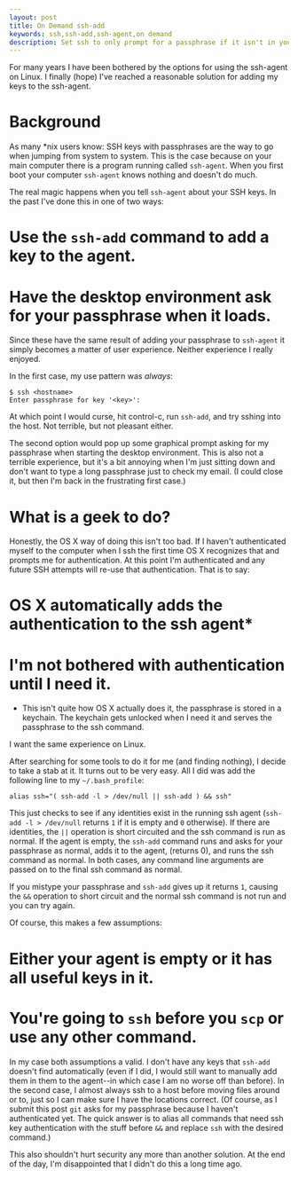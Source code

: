 ```yaml
---
layout: post
title: On Demand ssh-add
keywords: ssh,ssh-add,ssh-agent,on demand
description: Set ssh to only prompt for a passphrase if it isn't in your ssh-agent already, but not before you need it.
---
```

For many years I have been bothered by the options for using the ssh-agent
on Linux.  I finally (hope) I've reached a reasonable solution for adding
my keys to the ssh-agent.

# Background #

As many \*nix users know: SSH keys with passphrases are the way to go when
jumping from system to system.  This is the case because on your main
computer there is a program running called `ssh-agent`.  When you first
boot your computer `ssh-agent` knows nothing and doesn't do much.

The real magic happens when you tell `ssh-agent` about your SSH keys.  In
the past I've done this in one of two ways:

# Use the `ssh-add` command to add a key to the agent.
# Have the desktop environment ask for your passphrase when it loads.

Since these have the same result of adding your passphrase to `ssh-agent`
it simply becomes a matter of user experience.  Neither experience I really
enjoyed.

In the first case, my use pattern was *always*:

    $ ssh <hostname>
    Enter passphrase for key '<key>':

At which point I would curse, hit control-c, run `ssh-add`, and try sshing
into the host.  Not terrible, but not pleasant either.

The second option would pop up some graphical prompt asking for my
passphrase when starting the desktop environment.  This is also not a
terrible experience, but it's a bit annoying when I'm just sitting down and
don't want to type a long passphrase just to check my email. (I could close
it, but then I'm back in the frustrating first case.)

# What is a geek to do? #

Honestly, the OS X way of doing this isn't too bad.  If I haven't
authenticated myself to the computer when I ssh the first time OS X
recognizes that and prompts me for authentication.  At this point I'm
authenticated and any future SSH attempts will re-use that authentication.
That is to say:

# OS X automatically adds the authentication to the ssh agent*
# I'm not bothered with authentication until I need it.

* This isn't quite how OS X actually does it, the passphrase is stored in a
  keychain.  The keychain gets unlocked when I need it and serves the
  passphrase to the ssh command.

I want the same experience on Linux.

After searching for some tools to do it for me (and finding nothing), I
decide to take a stab at it.  It turns out to be very easy.  All I did was
add the following line to my `~/.bash_profile`:

    alias ssh="( ssh-add -l > /dev/null || ssh-add ) && ssh"

This just checks to see if any identities exist in the running ssh agent
(`ssh-add -l > /dev/null` returns `1` if it is empty and `0` otherwise).
If there are identities, the `||` operation is short circuited and the ssh
command is run as normal.  If the agent is empty, the `ssh-add` command
runs and asks for your passphrase as normal, adds it to the agent, (returns
0), and runs the ssh command as normal.
In both cases, any command line arguments are passed on to the final ssh command as
normal.  

If you mistype your passphrase and `ssh-add` gives up it returns `1`,
causing the `&&` operation to short circuit and the normal ssh command is
not run and you can try again.

Of course, this makes a few assumptions:

# Either your agent is empty or it has all useful keys in it.
# You're going to `ssh` before you `scp` or use any other command.

In my case both assumptions a valid.  I don't have any keys that `ssh-add`
doesn't find automatically (even if I did, I would still want to manually
add them in them to the agent--in which case I am no worse off than
before).  In the second case, I almost always ssh to a host before moving
files around or to, just so I can make sure I have the locations correct.
(Of course, as I submit this post `git` asks for my passphrase because I
haven't authenticated yet. The quick answer is to alias all commands that
need ssh key authentication with the stuff before `&&` and replace `ssh`
with the desired command.)

This also shouldn't hurt security any more than another solution.  At the
end of the day, I'm disappointed that I didn't do this a long time ago.
